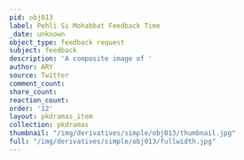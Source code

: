 ```yaml
---
pid: obj013
label: Pehli Si Mohabbat Feedback Time
_date: unknown
object_type: feedback request
subject: feedback
description: 'A composite image of '
author: ARY
source: Twitter
comment_count:
share_count:
reaction_count:
order: '12'
layout: pkdramas_item
collection: pkdramas
thumbnail: "/img/derivatives/simple/obj013/thumbnail.jpg"
full: "/img/derivatives/simple/obj013/fullwidth.jpg"
---
```

